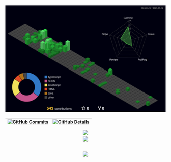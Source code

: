 
##

![Status](./profile-3d-contrib/profile-night-green.svg)

| [![GitHub Commits](http://github-profile-summary-cards.vercel.app/api/cards/productive-time?username=henriqtorresl&theme=dracula&utcOffset=-3)](https://github.com/vn7n24fzkq/github-profile-summary-cards) | [![GitHub Details](http://github-profile-summary-cards.vercel.app/api/cards/profile-details?username=henriqtorresl&theme=dracula)](https://github.com/vn7n24fzkq/github-profile-summary-cards) |
| ----------------------------------------------------------------------------------------------------------------------------------------------------------------------------------------------------------- | ---------------------------------------------------------------------------------------------------------------------------------------------------------------------------------------------- |

<div align="center" >
  <a href="https://skillicons.dev"   >
  <img src="https://skillicons.dev/icons?i=java,javascript,typescript,nodejs,express,nest,postgres,mysql,mongodb,linux" />
  <br />
  <img src="https://skillicons.dev/icons?i=git,docker,angular,react,next,vite,tailwind,sass,css,html" />
  </a>
</div>

##

<div align="center" >
  <img src="https://github-profile-trophy.vercel.app/?username=henriqtorresl&row=1&column=6&theme=dracula&margin-w=15&margin-h=15"/>
</div>
